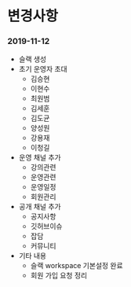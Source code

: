 # 변경사항


### 2019-11-12

- 슬랙 생성
- 초기 운영자 초대
  - 김승현
  - 이현수
  - 최원범
  - 김세훈
  - 김도균
  - 양성원
  - 강용재
  - 이청길
- 운영 채널 추가
  - 강의관련
  - 운영관련
  - 운영일정
  - 회원관리
- 공개 채널 추가
  - 공지사항
  - 깃허브이슈
  - 잡담
  - 커뮤니티
- 기타 내용
  - 슬랙 workspace 기본설정 완료
  - 회원 가입 요청 정리
